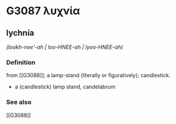 # G3087 λυχνία

## lychnía

_(lookh-nee'-ah | loo-HNEE-ah | lyoo-HNEE-ah)_

### Definition

from [[G3088]]; a lamp-stand (literally or figuratively); candlestick.

- a (candlestick) lamp stand, candelabrum

### See also

[[G3088]]

